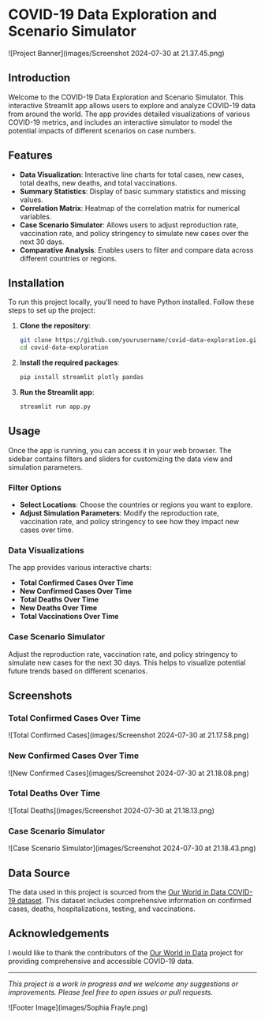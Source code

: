 # COVID-19 Data Exploration and Scenario Simulator

![Project Banner](images/Screenshot 2024-07-30 at 21.37.45.png)

## Introduction

Welcome to the COVID-19 Data Exploration and Scenario Simulator. This interactive Streamlit app allows users to explore and analyze COVID-19 data from around the world. The app provides detailed visualizations of various COVID-19 metrics, and includes an interactive simulator to model the potential impacts of different scenarios on case numbers.

## Features

- **Data Visualization**: Interactive line charts for total cases, new cases, total deaths, new deaths, and total vaccinations.
- **Summary Statistics**: Display of basic summary statistics and missing values.
- **Correlation Matrix**: Heatmap of the correlation matrix for numerical variables.
- **Case Scenario Simulator**: Allows users to adjust reproduction rate, vaccination rate, and policy stringency to simulate new cases over the next 30 days.
- **Comparative Analysis**: Enables users to filter and compare data across different countries or regions.

## Installation

To run this project locally, you'll need to have Python installed. Follow these steps to set up the project:

1. **Clone the repository**:
    ```bash
    git clone https://github.com/yourusername/covid-data-exploration.git
    cd covid-data-exploration
    ```

2. **Install the required packages**:
    ```bash
    pip install streamlit plotly pandas
    ```

3. **Run the Streamlit app**:
    ```bash
    streamlit run app.py
    ```

## Usage

Once the app is running, you can access it in your web browser. The sidebar contains filters and sliders for customizing the data view and simulation parameters.

### Filter Options

- **Select Locations**: Choose the countries or regions you want to explore.
- **Adjust Simulation Parameters**: Modify the reproduction rate, vaccination rate, and policy stringency to see how they impact new cases over time.

### Data Visualizations

The app provides various interactive charts:
- **Total Confirmed Cases Over Time**
- **New Confirmed Cases Over Time**
- **Total Deaths Over Time**
- **New Deaths Over Time**
- **Total Vaccinations Over Time**

### Case Scenario Simulator

Adjust the reproduction rate, vaccination rate, and policy stringency to simulate new cases for the next 30 days. This helps to visualize potential future trends based on different scenarios.

## Screenshots

### Total Confirmed Cases Over Time
![Total Confirmed Cases](images/Screenshot 2024-07-30 at 21.17.58.png)

### New Confirmed Cases Over Time
![New Confirmed Cases](images/Screenshot 2024-07-30 at 21.18.08.png)

### Total Deaths Over Time
![Total Deaths](images/Screenshot 2024-07-30 at 21.18.13.png)

### Case Scenario Simulator
![Case Scenario Simulator](images/Screenshot 2024-07-30 at 21.18.43.png)

## Data Source

The data used in this project is sourced from the [Our World in Data COVID-19 dataset](https://github.com/owid/covid-19-data/tree/master/public/data). This dataset includes comprehensive information on confirmed cases, deaths, hospitalizations, testing, and vaccinations.


## Acknowledgements

I would like to thank the contributors of the [Our World in Data](https://github.com/owid/covid-19-data) project for providing comprehensive and accessible COVID-19 data.

---

*This project is a work in progress and we welcome any suggestions or improvements. Please feel free to open issues or pull requests.*

![Footer Image](images/Sophia Frayle.png)
